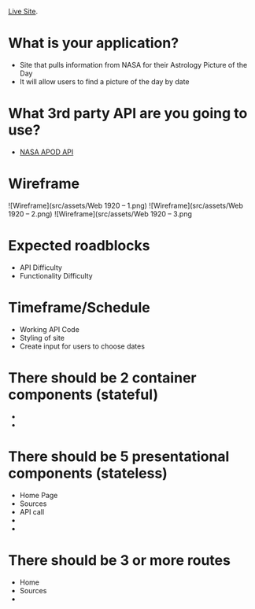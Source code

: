 [Live Site]().

# What is your application?
* Site that pulls information from NASA for their Astrology Picture of the Day
* It will allow users to find a picture of the day by date

# What 3rd party API are you going to use?
* [NASA APOD API](https://api.nasa.gov/planetary/apod)

# Wireframe
![Wireframe](src/assets/Web 1920 – 1.png)
![Wireframe](src/assets/Web 1920 – 2.png)
![Wireframe](src/assets/Web 1920 – 3.png

# Expected roadblocks
* API Difficulty
* Functionality Difficulty

# Timeframe/Schedule
* Working API Code
* Styling of site
* Create input for users to choose dates

# There should be 2 container components (stateful)
*  
*   

# There should be 5 presentational components (stateless)
* Home Page
* Sources
* API call
*
*

# There should be 3 or more routes
* Home
* Sources
* 